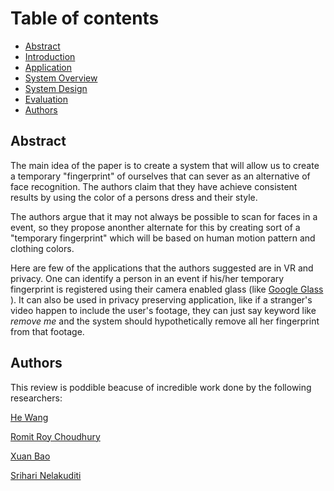 # Table of contents

* [Abstract](#abstract)
* [Introduction](#introduction)
* [Application](#application)
* [System Overview](#system-overview)
* [System Design](#system-design)
* [Evaluation](#evaluation)
* [Authors](#authors)

## Abstract

The main idea of the paper is to create a system that will allow us to create a temporary "fingerprint" of ourselves that can sever as an alternative of face recognition. The authors claim that they have achieve consistent results by using the color of a persons dress and their style.

The authors argue that it may not always be possible to scan for faces in a event, so they propose anonther alternate for this by creating sort of a "temporary fingerprint" which will be based on human motion pattern and clothing colors. 

Here are few of the applications that the authors suggested are in VR and privacy. One can identify a person in an event if his/her temporary fingerprint is registered using their camera enabled glass (like [Google Glass](https://www.google.com/glass/start/) ). It can also be used in privacy preserving application, like if a stranger's video happen to include the user's footage, they can just say keyword like <i>remove me</i> and the system should hypothetically remove all her fingerprint from that footage.






## Authors

This review is poddible beacuse of incredible work done by the following researchers:

[He Wang](https://www.cs.purdue.edu/homes/hw/)

[Romit Roy Choudhury](https://cs.illinois.edu/about/people/faculty/croy)

[Xuan Bao](https://www.linkedin.com/in/xuan-bao-47467017/)

[Srihari Nelakuditi](https://www.cse.sc.edu/~srihari/)
